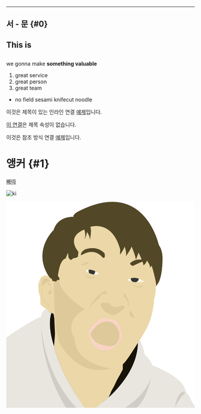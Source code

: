 
---
서 - 문 {#0}
---

## This is <h2>

we gonna make **something valuable**

1. great service
2. great person
3. great team
  * no field sesami knifecut noodle


이것은 제목이 있는 인라인 연결 [예제](http://example.com/ "제목")입니다.

[이 연결](http://example.net/)은 제목 속성이 없습니다.

이것은 참조 방식 연결 [예제][id]입니다.

# 앵커 {#1}

[빠따](../../../part-3/8#1)

[id]: http://naver.com/  "제목을 여기에 선택적으로 입력할 수 있습니다"


![ki](https://imgnews.pstatic.net/image/001/2018/05/15/PYH2018051515230001300_P2_20180515151605064.jpg?type=w647)

![jm](localpic.png)